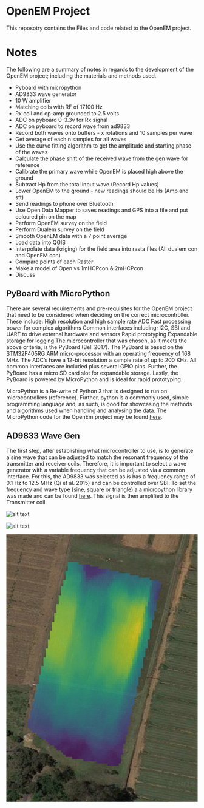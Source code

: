 # OpenEM Project

This reposotry contains the Files and code related to the OpenEM project.

# Notes

The following are a summary of notes in regards to the development of the OpenEM project; including the materials and methods used.

* Pyboard with micropython
* AD9833 wave generator
* 10 W amplifier
* Matching coils with RF of 17100 Hz
* Rx coil and op-amp grounded to 2.5 volts
* ADC on pyboard 0-3.3v for Rx signal
* ADC on pyboard to record wave from ad9833
* Record both waves onto buffers - x rotations and 10 samples per wave
* Get average of each n samples for all waves
* Use the curve fitting algorithm to get the amplitude and starting phase of the waves
* Calculate the phase shift of the received wave from the gen wave for reference
* Calibrate the primary wave while OpenEM is placed high above the ground
* Subtract Hp from the total input wave (Record Hp values)
* Lower OpenEM to the ground - new readings should be Hs (Amp and sft)
* Send readings to phone over Bluetooth
* Use Open Data Mapper to saves readings and GPS into a file and put coloured pin on the map
* Perform OpenEM survey on the field
* Perform Dualem survey on the field
* Smooth OpenEM data with a 7 point average
* Load data into QGIS
* Interpolate data (kriging) for the field area into rasta files (All dualem con and OpenEM con)
* Compare points of each Raster
* Make a model of Open vs 1mHCPcon & 2mHCPcon
* Discuss


## PyBoard with MicroPython

There are several requirements and pre-requisites for the OpenEM project that need to be considered when deciding on the correct microcontroller. These include:
High resolution and high sample rate ADC
Fast processing power for complex algorithms
Common interfaces including; I2C, SBI and UART to drive external hardware and sensors
Rapid prototyping
Expandable storage for logging
The microcontroller that was chosen, as it meets the above criteria, is the PyBoard (Bell 2017). The PyBoard is based on the STM32F405RG ARM micro-processor with an operating frequency of 168 MHz. The ADC’s have a 12-bit resolution a sample rate of up to 200 KHz. All common interfaces are included plus several GPIO pins. Further, the PyBoard has a micro SD card slot for expandable storage. Lastly, the PyBoard is powered by MicroPython and is ideal for rapid prototyping.

MicroPython is a Re-write of Python 3 that is designed to run on microcontrollers (reference). Further, python is a commonly used, simple programming language and, as such, is good for showcasing the methods and algorithms used when handling and analysing the data. The MicroPython code for the OpenEm project may be found [here](https://github.com/KipCrossing/OpenEM).

## AD9833 Wave Gen

The first step, after establishing what microcontroller to use, is to generate a sine wave that can be adjusted to match the resonant frequency of the transmitter and receiver coils. Therefore, it is important to select a wave generator with a variable frequency that can be adjusted via a common interface. For this, the AD9833 was selected as is has a frequency range of 0.1 Hz to 12.5 MHz (Qi et al. 2015) and can be controlled over SBI. To set the frequency and wave type (sine, square or triangle) a a micropython library was made and can be found [here](https://github.com/KipCrossing/Micropython-AD9833). This signal is then amplified to the Transmitter coil.




![alt text](Images/OpenEM_field_surveys.jpg)


![alt text](Images/OpenEM_calibration.jpg)


![alt text](https://github.com/KipCrossing/EMI_Field/blob/master/Cobbity8/Screenshots/OpenEM_con_Ave7_chipped.png)
